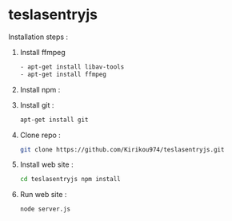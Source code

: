 # teslasentryjs

Installation steps :

1. Install ffmpeg

   ```bash
   - apt-get install libav-tools
   - apt-get install ffmpeg
   ```

2. Install npm :
3. Install git :

   ```bash
   apt-get install git
   ```

4. Clone repo :

   ```bash
   git clone https://github.com/Kirikou974/teslasentryjs.git
   ```

5. Install web site :

   ```bash
   cd teslasentryjs npm install
   ```

6. Run web site :

   ```bash
   node server.js
   ```
